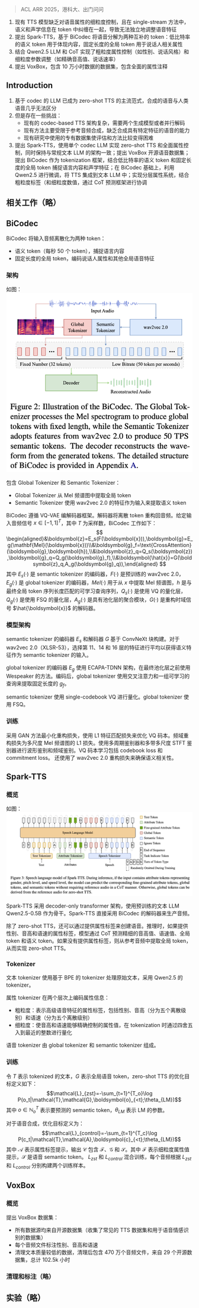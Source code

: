 > ACL ARR 2025，港科大、出门问问

1. 现有 TTS 模型缺乏对语音属性的细粒度控制，且在 single-stream 方法中，语义和声学信息在 token 中纠缠在一起，导致无法独立地调整语音特征
2. 提出 Spark-TTS，基于 BiCodec 将语音分解为两种互补的 token：低比特率的语义 token 用于体现内容，固定长度的全局 token 用于说话人相关属性
3. 结合 Qwen2.5 LLM 和 CoT 实现了粗粒度属性控制（如性别、说话风格）和细粒度参数调整（如精确音高值、说话速率）
4. 提出 VoxBox，包含 10 万小时数据的数据集，包含全面的属性注释

## Introduction
1. 基于 codec 的 LLM 已成为 zero-shot TTS 的主流范式，合成的语音与人类语音几乎无法区分
2. 但是存在一些挑战：
    + 现有的 codec-based TTS 架构复杂，需要两个生成模型或者并行解码
    + 现有方法主要受限于参考音频合成，缺乏合成具有特定特征的语音的能力
    + 现有研究中使用的专有数据集使评估和方法比较变得困难
3. 提出 Spark-TTS，使用单个 codec LLM 实现 zero-shot TTS 和全面属性控制，同时保持与常规文本 LLM 的架构一致；提出 VoxBox 开源语音数据集；提出 BiCodec 作为 tokenization 框架，结合低比特率的语义 token 和固定长度的全局 token 捕捉语言内容和声学特征；在 BiCodec 基础上，利用 Qwen2.5 进行微调，将 TTS 集成到文本 LLM 中；实现分层属性系统，结合粗粒度标签（和细粒度数值，通过 CoT 预测框架进行协调

## 相关工作（略）

## BiCodec

BiCodec 将输入音频离散化为两种 token：
+ 语义 token（每秒 50 个 token），捕捉语言内容
+ 固定长度的全局 token，编码说话人属性和其他全局语音特征

### 架构


如图：
![](image/Pasted%20image%2020250604220512.png)

包含 Global Tokenizer 和 Semantic Tokenizer：
+ Global Tokenizer 从 Mel 频谱图中提取全局 token
+ Semantic Tokenizer 使用 wav2vec 2.0 的特征作为输入来提取语义 token

BiCodec 遵循 VQ-VAE 编解码器框架。解码器将离散 token 重构回音频。给定输入音频信号 $x \in [-1, 1]^T$，其中 $T$ 为采样数，BiCodec 工作如下：
$$
\begin{aligned}&\boldsymbol{z}=E_s(F(\boldsymbol{x})),\boldsymbol{g}=E_g(\mathbf{Mel}(\boldsymbol{x}))\\&\boldsymbol{g}_f=\text{CrossAttention}(\boldsymbol{g},\boldsymbol{h}),\\&\boldsymbol{z}_q=Q_s(\boldsymbol{z}),\boldsymbol{g}_q=Q_g(\boldsymbol{g}_f),\\&\boldsymbol{\hat{x}}=G(\boldsymbol{z}_q,A_g(\boldsymbol{g}_q)),\end{aligned}
$$
其中 $E_s(·)$ 是 semantic tokenizer 的编码器，$F(·)$ 是预训练的 wav2vec 2.0，$E_g(·)$ 是 global tokenizer 的编码器，$Mel(·)$ 用于从 $x$ 中提取 Mel 频谱图，$h$ 是与最终全局 token 序列长度匹配的可学习查询序列，$Q_s(·)$ 是使用 VQ 的量化层，$Q_g(·)$ 是使用 FSQ 的量化层，$A_g(·)$ 是具有池化层的聚合模块，$G(·)$ 是重构时域信号 $\hat{\boldsymbol{x}}$ 的解码器。

### 模型架构

semantic tokenizer 的编码器 $E_s$ 和解码器 $G$ 基于 ConvNeXt 块构建。对于 wav2vec 2.0（XLSR-53），选择第 11、14 和 16 层的特征进行平均以获得语义特征作为 semantic tokenizer 的输入。

global tokenizer 的编码器 $E_g$ 使用 ECAPA-TDNN 架构，在最终池化层之前使用 Wespeaker 的方法。编码后，global tokenizer 使用交叉注意力和一组可学习的查询来提取固定长度的 $g_f$。

semantic tokenizer 使用 single-codebook VQ 进行量化。global tokenizer 使用 FSQ。

### 训练

采用 GAN 方法最小化重构损失，使用 L1 特征匹配损失来优化 VQ 码本。频域重构损失为多尺度 Mel 频谱图的 L1 损失。使用多周期鉴别器和多带多尺度 STFT 鉴别器进行波形鉴别和频域鉴别。VQ 码本学习包括 codebook loss 和 commitment loss。
还使用了 wav2vec 2.0 重构损失来确保语义相关性。

## Spark-TTS

### 概览

如图：
![](image/Pasted%20image%2020250604222407.png)

Spark-TTS 采用 decoder-only transformer 架构，使用预训练的文本 LLM Qwen2.5-0.5B 作为骨干。Spark-TTS 直接采用 BiCodec 的解码器来生产音频。

除了 zero-shot TTS，还可以通过提供属性标签来创建语音。推理时，如果提供性别、音高和语速的属性标签，模型通过 CoT 预测精细的音高值、语速值、全局 token 和语义 token。如果没有提供属性标签，则从参考音频中提取全局 token，从而实现 zero-shot TTS。

### Tokenizer

文本 tokenizer 使用基于 BPE 的 tokenizer 处理原始文本，采用 Qwen2.5 的 tokenizer。

属性 tokenizer 在两个层次上编码属性信息：
+ 粗粒度：表示高级语音特征的属性标签，包括性别、音高（分为五个离散级别）和语速（分为五个离散级别）
+ 细粒度：使音高和语速能够精确控制的属性值，在 tokenization 时通过四舍五入到最近的整数进行量化

语音 tokenizer 由 global tokenizer 和 semantic tokenizer 组成。

### 训练

令 $T$ 表示 tokenized 的文本，$G$ 表示全局语音 token，zero-shot TTS 的优化目标定义如下：
$$\mathcal{L}_{zst}=-\sum_{t=1}^{T_o}\log P(o_t|\mathcal{T},\mathcal{G},\boldsymbol{o}_{<t};\theta_{LM})$$
其中 $o \in \mathbb{N}^{T}_{o}$ 表示要预测的 semantic token，$\theta_{LM}$ 表示 LM 的参数。

对于语音合成，优化目标定义为：
$$\mathcal{L}_{control}=-\sum_{t=1}^{T_c}\log P(c_t|\mathcal{T},\mathcal{A},\boldsymbol{c}_{<t};\theta_{LM})$$
其中 $\mathcal{A}$ 表示属性标签提示，输出 $\mathcal{C}$ 包含 $\mathcal{F}$、$\mathcal{G}$ 和 $\mathcal{S}$。其中 $\mathcal{F}$ 表示细粒度属性值提示，$\mathcal{S}$ 是语音 semantic token。
$L_{zst}$ 和 $L_{control}$ 混合训练，每个音频根据 $L_{zst}$ 和 $L_{control}$ 分别构建两个训练样本。

## VoxBox

### 概览

提出 VoxBox 数据集：
+ 所有数据源均来自开源数据集（收集了常见的 TTS 数据集和用于语音情感识别的数据集）
+ 每个音频文件标注性别、音高和语速
+ 清理文本质量较低的数据，清理后包含 470 万个音频文件，来自 29 个开源数据集，总计 102.5k 小时

### 清理和标注（略）

## 实验（略）

